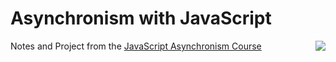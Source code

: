 #  Asynchronism with JavaScript 

 Notes and Project from the [JavaScript Asynchronism Course](https://platzi.com/cursos/asincronismo-js/)
[<img align="right"  src="https://github.com/SofiDevO/fake-platzi-store/assets/102200061/9396be2d-368f-4804-9132-48b568c77122"/>](https://platzi.com/cursos/asincronismo-js/)



 
